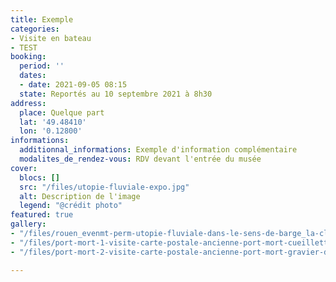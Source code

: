 ```yaml
---
title: Exemple
categories:
- Visite en bateau
- TEST
booking:
  period: ''
  dates:
  - date: 2021-09-05 08:15
  state: Reportés au 10 septembre 2021 à 8h30
address:
  place: Quelque part
  lat: '49.48410'
  lon: '0.12800'
informations:
  additionnal_informations: Exemple d'information complémentaire
  modalites_de_rendez-vous: RDV devant l'entrée du musée
cover:
  blocs: []
  src: "/files/utopie-fluviale-expo.jpg"
  alt: Description de l'image
  legend: "@crédit photo"
featured: true
gallery:
- "/files/rouen_evenmt-perm-utopie-fluviale-dans-le-sens-de-barge_la-cloche.jpg"
- "/files/port-mort-1-visite-carte-postale-ancienne-port-mort-cueillette-des-roseaux.jpg"
- "/files/port-mort-2-visite-carte-postale-ancienne-port-mort-gravier-de-gargantua.jpg"

---
```

